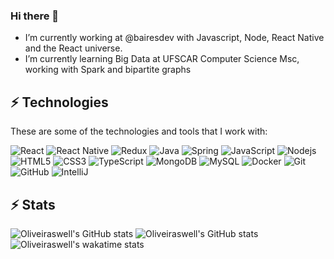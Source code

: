 

### Hi there 🤙

- I’m currently working at @bairesdev with Javascript, Node, React Native and the React universe.
- I’m currently learning Big Data at UFSCAR Computer Science Msc, working with Spark and bipartite graphs

## ⚡ Technologies

These are some of the technologies and tools that I work with:


![React](https://img.shields.io/badge/-React-007396?style=flat-square&logo=react&logoColor=white)
![React Native](https://img.shields.io/badge/-React%20Native-2496ED?style=flat-square&logo=react&logoColor=white)
![Redux](https://img.shields.io/badge/-Redux-4479A1?style=flat-square&logo=redux)
![Java](https://img.shields.io/badge/-Java-007396?style=flat-square&logo=java)
![Spring](https://img.shields.io/badge/-Spring-6DB33F?style=flat-square&logo=spring&logoColor=white)
![JavaScript](https://img.shields.io/badge/-JavaScript-black?style=flat-square&logo=javascript)
![Nodejs](https://img.shields.io/badge/-Nodejs-339933?style=flat-square&logo=Node.js&logoColor=white)
![HTML5](https://img.shields.io/badge/-HTML5-E34F26?style=flat-square&logo=html5&logoColor=white)
![CSS3](https://img.shields.io/badge/-CSS3-1572B6?style=flat-square&logo=css3)
![TypeScript](https://img.shields.io/badge/-TypeScript-007ACC?style=flat-square&logo=typescript)
![MongoDB](https://img.shields.io/badge/-MongoDB-black?style=flat-square&logo=mongodb)
![MySQL](https://img.shields.io/badge/-MySQL-4479A1?style=flat-square&logo=mysql&logoColor=white)
![Docker](https://img.shields.io/badge/-Docker-2496ED?style=flat-square&logo=docker&logoColor=white)
![Git](https://img.shields.io/badge/-Git-black?style=flat-square&logo=git)
![GitHub](https://img.shields.io/badge/-GitHub-181717?style=flat-square&logo=github)
![IntelliJ](https://img.shields.io/badge/-IntelliJ%20IDEA-black?style=flat-square&logo=intellij-idea&logoColor=white)

## ⚡ Stats

![Oliveiraswell's GitHub stats](https://github-readme-stats-5go660hp1-oliveiraswell.vercel.app/api?username=oliveiraswell&count_private=true&theme=tokyonight)
![Oliveiraswell's GitHub stats](https://github-readme-stats-5go660hp1-oliveiraswell.vercel.app/api/top-langs/?username=oliveiraswell&langs_count=8&layout=compact&count_private=true&theme=tokyonight)
![Oliveiraswell's wakatime stats](https://github-readme-stats-5go660hp1-oliveiraswell.vercel.app/api/wakatime?username=oliveiraswell&theme=tokyonight)

